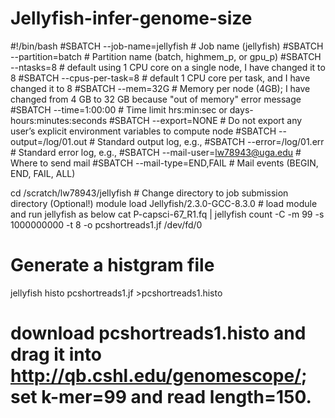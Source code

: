 # Jellyfish-infer-genome-size
#!/bin/bash
#SBATCH --job-name=jellyfish		    # Job name (jellyfish)
#SBATCH --partition=batch		        # Partition name (batch, highmem_p, or gpu_p)
#SBATCH --ntasks=8			            # default using 1 CPU core on a single node, I have changed it to 8
#SBATCH --cpus-per-task=8	 	        # default 1 CPU core per task, and I have changed it to 8
#SBATCH --mem=32G			              # Memory per node (4GB); I have changed from 4 GB to 32 GB because "out of memory" error message
#SBATCH --time=1:00:00              # Time limit hrs:min:sec or days-hours:minutes:seconds
#SBATCH --export=NONE               # Do not export any user’s explicit environment variables to compute node
#SBATCH --output=/log/01.out        # Standard output log, e.g., 
#SBATCH --error=/log/01.err     	  # Standard error log, e.g., 
#SBATCH --mail-user=lw78943@uga.edu # Where to send mail
#SBATCH --mail-type=END,FAIL        # Mail events (BEGIN, END, FAIL, ALL)


cd /scratch/lw78943/jellyfish			  # Change directory to job submission directory (Optional!)
module load Jellyfish/2.3.0-GCC-8.3.0   # load module and run jellyfish as below
cat P-capsci-67_R1.fq | jellyfish count -C -m 99 -s 1000000000 -t 8 -o pcshortreads1.jf /dev/fd/0

# Generate  a histgram file
jellyfish histo pcshortreads1.jf >pcshortreads1.histo
# download pcshortreads1.histo and drag it into http://qb.cshl.edu/genomescope/; set k-mer=99 and read length=150.

